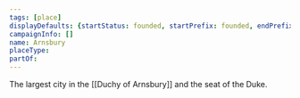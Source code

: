 ```yaml
---
tags: [place]
displayDefaults: {startStatus: founded, startPrefix: founded, endPrefix: destroyed, endStatus: destroyed}
campaignInfo: []
name: Arnsbury
placeType:
partOf:
---
```

The largest city in the [[Duchy of Arnsbury]] and the seat of the Duke.